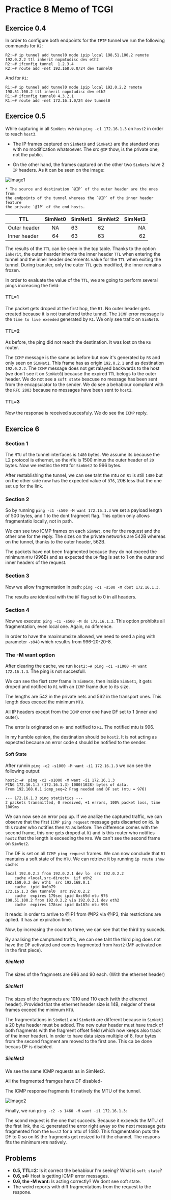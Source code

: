 # Practice 8 Memo of TCGI
## Exercice 0.4
In order to configure both endpoints for the `IPIP` tunnel we run the following 
commands for `R2`:

```
R2:~# ip tunnel add tunnel0 mode ipip local 198.51.100.2 remote 192.0.2.2 ttl inherit nopmtudisc dev eth2
R2:~# ifconfig tunnel  1.2.3.4
R2:~# route add -net 192.168.0.0/24 dev tunnel0
```

And for `R1`:

```
R1:~# ip tunnel add tunnel0 mode ipip local 192.0.2.2 remote 198.51.100.2 ttl inherit nopmtudisc dev eth2
R1:~# ifconfig tunnel0 4.3.2.1
R1:~# route add -net 172.16.1.0/24 dev tunnel0
```

## Exercice 0.5
While capturing in all `SimNets` we run `ping -c1 172.16.1.3` on `host2` in
order to reach `host3`.
* The IP frames captured on `SimNet0` and `SimNet3` are the standard ones with
	no modification whatsoever. The src `@IP` thow, is the private one, not the
	public.

* On the other hand, the frames captured on the other two `SimNets` have 2 `IP`
	headers. As it can be seen on the image:

![Image1](./images/img1.png)
	
	* The source and destination `@IP` of the outer header are the ones from
	the endpoints of the tunnel whereas the `@IP` of the inner header feature
	the private `@IP` of the end hosts.

| TTL          | SimNet0 | SimNet1 | SimNet2 | SimNet3 |
|--------------|:-------:|---------|---------|--------:|
| Outer header |    NA   | 63      | 62      |      NA |
| Inner header |    64   | 63      | 63      |      62 |

The results of the `TTL` can be seen in the top table. Thanks to the option
`inherit`, the outer hearder inherits the inner header `TTL` when entering the
tunnel and the inner header decrements value for the `TTL` when
exiting the tunnel. During transfer, only the outer `TTL` gets modified, the
inner remains frozen.

In order to evaluate the value of the `TTL`, we are going to perform several
pings increasing the field:

#### TTL=1
The packet gets droped at the first hop, the `R1`. No outer header gets created
because it is not transfered tothe tunnel. The `ICMP` error message is the
`time to live exeeded` generated by `R1`. We only see trafic on `SimNet0`.

#### TTL=2
As before, the ping did not reach the destination. It was lost on the `RS`
router. 

The `ICMP` message is the same as before but now it's generated by `RS` and
only seen on `SimNet1`. This frame has as origin `192.0.2.1` and as destination
`192.0.2.2`. The `ICMP` message does not get ralayed backwards to the host (we
don't see it on `SimNet0`) because the expired `TTL` belogs to the 
outer header. We do not see a `soft state` beacuse no message has
been sent from the encapsulator to the sender. We do see a behabiour compliant
with the `RFC 2003` because no messages have been sent to `host2`.

#### TTL=3
Now the response is received succesfuly. We do see the `ICMP` reply.

## Exercice 6
### Section 1
The `MTU` of the tunnel interfaces is `1480` bytes. We assume its because the
L2 protocol is ethernet, so the `MTU` is 1500 minus the outer header of `20`
bytes. Now we restinc the `MTU` for `SimNet2` to 996 bytes.

After restablishing the tunnel, we can see taht the mtu on `R1` is still `1480`
but on the other side now has the expected value of `976`, 20B less that the
one set up for the link.

### Section 2
So by running `ping -c1 -s500 -M want 172.16.1.3` we set a payload length of
500 bytes, and 1 to the dont fragment flag. This option only allows
fragmentatio locally, not in path.

We can see two ICMP frames on each `SimNet`, one for the request and the other
one for the reply. The sizes on the private networks are 542B whereas on the
tunnel, thanks to the outer header, 562B. 

The packets have not been fragmented because they do not exceed the 
minimum `MTU` (996B) and as expected the `DF` flag is set to 1 on the outer and
inner headers of the request.

### Section 3
Now we allow fragmentation in path: `ping -c1 -s500 -M dont 172.16.1.3`.

The results are identical with the `DF` flag set to 0 in all headers.

### Section 4
Now we execute: `ping -c1 -s500 -M do 172.16.1.3`. This option prohibits all
fragmentation, even local one. Again, no diference.

In order to have the maximumsize allowed, we need to send a ping with parameter
`-s948` which resultrs from 996-20-20-8.

### The -M want option
After clearing the cache, we run `host2:~# ping -c1 -s1000 -M want 172.16.1.3`.
The ping is not succesfull. 

We can see the fisrt `ICMP` frame in `SimNet0`, then inside `SimNet1`, it gets droped 
and notified to `R1` with an `ICMP` frame due to its size.

The lengths are 542 in the private nets and 562 in the transport
ones. This length does exceed the minimum `MTU`.

All IP headers except from the `ICMP` error one have DF set to 1 (inner and
outer).

The error is originated on `RF` and notified to `R1`. The notified mtu is 996.

In my humble opinion, the destination should be `host2`. It is not acting as
expected because an error code `4` should be notified to the sender.

#### Soft State
After runnin `ping -c2 -s1000 -M want -i1 172.16.1.3` we can see the following
output:

```
host2:~#  ping -c2 -s1000 -M want -i1 172.16.1.3
PING 172.16.1.3 (172.16.1.3) 1000(1028) bytes of data.
From 192.168.0.1 icmp_seq=2 Frag needed and DF set (mtu = 976)

--- 172.16.1.3 ping statistics ---
2 packets transmitted, 0 received, +1 errors, 100% packet loss, time 1009ms
```

We can now see an error pop up. If we analize the captured traffic, we can
observe that the first `ICMP ping request` message gets discarted on `RS`. Is
this router who notifies then `R1` as before. The difference comes with the
second frame, this one gets droped at `R1` and is this router who notifies
`host2` that the length is exceeding the `MTU`. We can't see the second frame
on `SimNet2`.

The DF is set on all `ICMP ping request` frames.
We can now conclude that `R1` mantains a soft state of the `MTU`. We can
retrieve it by running `ip route show cache`:

```
local 192.0.2.2 from 192.0.2.1 dev lo  src 192.0.2.2
    cache <local,src-direct>  iif eth2
192.168.0.2 dev eth1  src 192.168.0.1
    cache  ipid 0x0b79
172.16.1.3 dev tunnel0  src 192.0.2.2
    cache  expires 179sec ipid 0xc69d mtu 976
198.51.100.2 from 192.0.2.2 via 192.0.2.1 dev eth2
    cache  expires 178sec ipid 0x107c mtu 996
```

It reads: in order to arrive to @IP1 from @IP2 via @IP3, this restrictions are
aplied. It has an expiration time.

Now, by increasing the count to three, we can see that the third try succeds.

By analising the camptured traffic, we can see taht the third ping does not
have the DF activated and comes fragmented from `host2` (MF activated on in the
first piece).

##### SimNet0
The sizes of the fragmnets are 986 and 90 each. (With the ethernet header)

##### SimNet1
The sizes of the fragmnets are 1010 and 110 each (with the ethernet header).
Provided that the ethernet header size is 14B, neigder of these frames exceed
the minimum `MTU`.

The fragmentations in `SimNet1` and `SimNet0` are different because in `SimNet1`
a 20 byte header must be added. The new outer header must have track of both 
fragments with the fragment offset field (which now keeps also track of 
the inner header). In order to have data sizes multiple of 8, four bytes 
from the second fragment are moved to the first one. This ca be done becaus
DF is disabled.

##### SimNet3
We see the same ICMP requests as in SimNet2.

All the fragmented framges have DF disabled-

The ICMP response fragments fit natively the MTU of the tunnel.

![Image2](./images/img2.png)

Finally, we run `ping -c2 -s 1460 -M want -i1 172.16.1.3`:

The scond request is the one that succeds. Because it exceeds the MTU of the
first link, the `R1` generated the error right away so the next message gets
fragmented from the `host2` for a mtu of 1480. This fragmentation puts the DF
to 0 so on `RS` the fragments get resized to fit the channel. The respons fits
the minimum `MTU` natively.
## Problems

* **0.5, TTL=2:** Is it correct the behabiour I'm seeing? What is `soft state`?
* **0.6, s4:** Host is getting ICMP error messages.
* **0.6, the -M want:** Is acting correctly? We dont see soft state.
* The weird reports with diff fragmentations from the request to the respone.
